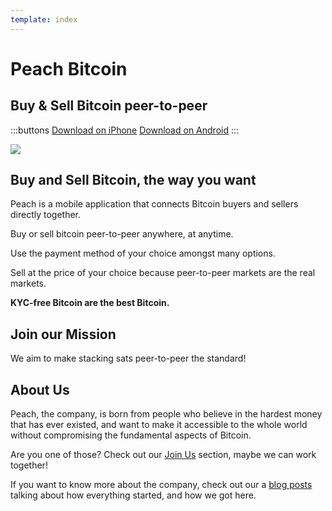 ```yaml
---
template: index
---
```

<!-- teaser -->
# Peach Bitcoin

## Buy & Sell Bitcoin <span>peer-to-peer</span>

:::buttons
[Download on iPhone]($iosUrl$)
[Download on Android]($androidUrl$)
:::

![](/img/phones.png)

<!-- top -->
## Buy and Sell Bitcoin, the way you want

Peach is a mobile application that connects Bitcoin buyers and sellers directly together.

Buy or sell bitcoin peer-to-peer anywhere, at anytime.

Use the payment method of your choice amongst many options.

Sell at the price of your choice because peer-to-peer markets are the real markets.

**KYC-free Bitcoin are the best Bitcoin.**

<!-- mission -->
## Join our Mission

We aim to make stacking sats peer-to-peer the standard!

<!-- about  -->
## About Us

Peach, the company, is born from people who believe in the hardest money that has ever existed, and want to make it accessible to the whole world without compromising the fundamental aspects of Bitcoin.

Are you one of those? Check out our [Join Us](/join-us/) section, maybe we can work together!

If you want to know more about the company, check out our a [blog posts](/blog/) talking about how everything started, and how we got here.
